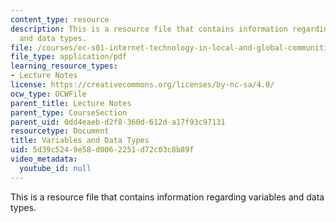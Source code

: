 ```yaml
---
content_type: resource
description: This is a resource file that contains information regarding variables
  and data types.
file: /courses/ec-s01-internet-technology-in-local-and-global-communities-spring-2005-summer-2005/5d39c5249e58d0062251d72c03c8b89f_MITEC_S01S05_l02_var_data.pdf
file_type: application/pdf
learning_resource_types:
- Lecture Notes
license: https://creativecommons.org/licenses/by-nc-sa/4.0/
ocw_type: OCWFile
parent_title: Lecture Notes
parent_type: CourseSection
parent_uid: 0dd4eaeb-d2f8-360d-612d-a17f93c97131
resourcetype: Document
title: Variables and Data Types
uid: 5d39c524-9e58-d006-2251-d72c03c8b89f
video_metadata:
  youtube_id: null
---
```

This is a resource file that contains information regarding variables and data types.